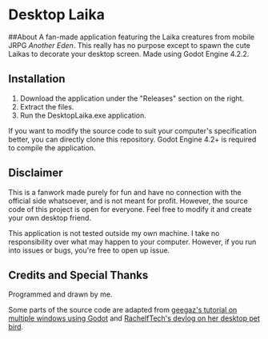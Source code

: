 # Desktop Laika
##About
A fan-made application featuring the Laika creatures from mobile JRPG _Another Eden_. This really has no purpose except to spawn the cute Laikas to decorate your desktop screen.
Made using Godot Engine 4.2.2.

## Installation
1. Download the application under the "Releases" section on the right.
2. Extract the files.
3. Run the DesktopLaika.exe application.

If you want to modify the source code to suit your computer's specification better, you can directly clone this repository. Godot Engine 4.2+ is required to compile the application.

## Disclaimer
This is a fanwork made purely for fun and have no connection with the official side whatsoever, and is not meant for profit. However, the source code of this project is open for
everyone. Feel free to modify it and create your own desktop friend.

This application is not tested outside my own machine. I take no responsibility over what may happen to your computer. However, if you run into issues or bugs, you're free to open up issue.

## Credits and Special Thanks
Programmed and drawn by me.

Some parts of the source code are adapted from [geegaz's tutorial on multiple windows using Godot](https://github.com/geegaz/Multiple-Windows-tutorial/) and
[RachelfTech's devlog on her desktop pet bird](https://www.youtube.com/watch?v=x8BO9C6YtlE).
